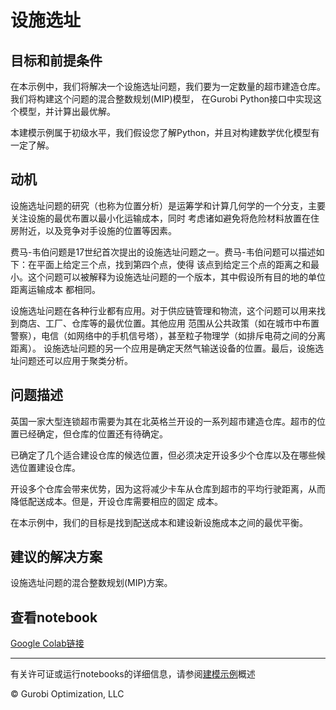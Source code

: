 # 设施选址

## 目标和前提条件

在本示例中，我们将解决一个设施选址问题，我们要为一定数量的超市建造仓库。我们将构建这个问题的混合整数规划(MIP)模型，
在Gurobi Python接口中实现这个模型，并计算出最优解。

本建模示例属于初级水平，我们假设您了解Python，并且对构建数学优化模型有一定了解。

## 动机

设施选址问题的研究（也称为位置分析）是运筹学和计算几何学的一个分支，主要关注设施的最优布置以最小化运输成本，同时
考虑诸如避免将危险材料放置在住房附近，以及竞争对手设施的位置等因素。

费马-韦伯问题是17世纪首次提出的设施选址问题之一。费马-韦伯问题可以描述如下：在平面上给定三个点，找到第四个点，使得
该点到给定三个点的距离之和最小。这个问题可以被解释为设施选址问题的一个版本，其中假设所有目的地的单位距离运输成本
都相同。

设施选址问题在各种行业都有应用。对于供应链管理和物流，这个问题可以用来找到商店、工厂、仓库等的最优位置。其他应用
范围从公共政策（如在城市中布置警察），电信（如网络中的手机信号塔），甚至粒子物理学（如排斥电荷之间的分离距离）。
设施选址问题的另一个应用是确定天然气输送设备的位置。最后，设施选址问题还可以应用于聚类分析。

## 问题描述

英国一家大型连锁超市需要为其在北英格兰开设的一系列超市建造仓库。超市的位置已经确定，但仓库的位置还有待确定。

已确定了几个适合建设仓库的候选位置，但必须决定开设多少个仓库以及在哪些候选位置建设仓库。

开设多个仓库会带来优势，因为这将减少卡车从仓库到超市的平均行驶距离，从而降低配送成本。但是，开设仓库需要相应的固定
成本。

在本示例中，我们的目标是找到配送成本和建设新设施成本之间的最优平衡。

## 建议的解决方案

设施选址问题的混合整数规划(MIP)方案。

## 查看notebook

[Google Colab链接](https://colab.research.google.com/github/Gurobi/modeling-examples/blob/master/facility_location/facility_location.ipynb)

----
有关许可证或运行notebooks的详细信息，请参阅[建模示例](../)概述

© Gurobi Optimization, LLC